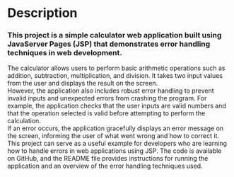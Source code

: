 # Description 
<h3> This project is a simple calculator web application built using JavaServer Pages (JSP) that demonstrates error handling techniques in web development.</h3>
<p>
The calculator allows users to perform basic arithmetic operations such as addition, subtraction, multiplication, and division. It takes two input values from the user and displays the result on the screen.
<br>
However, the application also includes robust error handling to prevent invalid inputs and unexpected errors from crashing the program. For example, the application checks that the user inputs are valid numbers and that the operation selected is valid before attempting to perform the calculation.
<br>
If an error occurs, the application gracefully displays an error message on the screen, informing the user of what went wrong and how to correct it.
<br>
This project can serve as a useful example for developers who are learning how to handle errors in web applications using JSP. The code is available on GitHub, and the README file provides instructions for running the application and an overview of the error handling techniques used.
</p>
